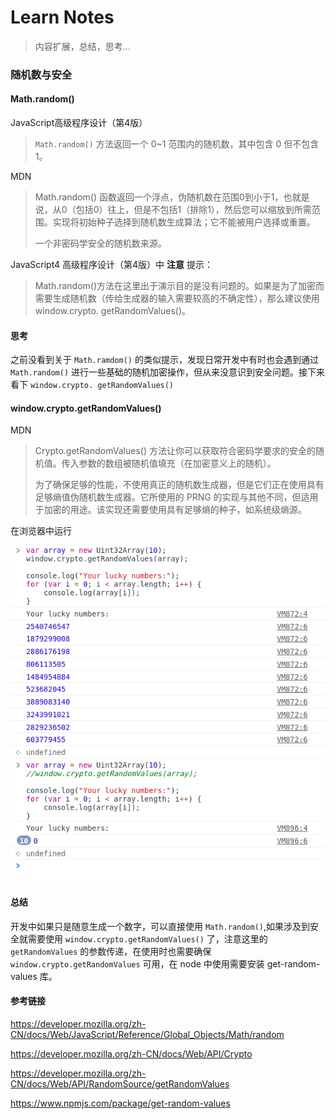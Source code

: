# Learn Notes

> 内容扩展，总结，思考...

### 随机数与安全

#### Math.random()

JavaScript高级程序设计（第4版）

> `Math.random()` 方法返回一个 0~1 范围内的随机数，其中包含 0 但不包含 1。

MDN

> Math.random() 函数返回一个浮点，伪随机数在范围0到小于1，也就是说，从0（包括0）往上，但是不包括1（排除1），然后您可以缩放到所需范围。实现将初始种子选择到随机数生成算法；它不能被用户选择或重置。
> 
> 一个非密码学安全的随机数来源。

JavaScript4 高级程序设计（第4版）中 **注意** 提示：

> Math.random()方法在这里出于演示目的是没有问题的。如果是为了加密而需要生成随机数（传给生成器的输入需要较高的不确定性），那么建议使用window.crypto. getRandomValues()。


#### 思考

之前没看到关于 `Math.ramdom()` 的类似提示，发现日常开发中有时也会遇到通过 `Math.random()` 进行一些基础的随机加密操作，但从来没意识到安全问题。接下来看下 `window.crypto. getRandomValues()`

#### window.crypto.getRandomValues()

MDN

> Crypto.getRandomValues() 方法让你可以获取符合密码学要求的安全的随机值。传入参数的数组被随机值填充（在加密意义上的随机）。
> 
> 为了确保足够的性能，不使用真正的随机数生成器，但是它们正在使用具有足够熵值伪随机数生成器。它所使用的 PRNG 的实现与其他不同，但适用于加密的用途。该实现还需要使用具有足够熵的种子，如系统级熵源。

在浏览器中运行

![window.crypto.getRandomValues()](imgs/getRandomValues.png)

#### 总结

开发中如果只是随意生成一个数字，可以直接使用 `Math.random()`,如果涉及到安全就需要使用 `window.crypto.getRandomValues()` 了，注意这里的 `getRandomValues` 的参数传递，在使用时也需要确保 `window.crypto.getRandomValues` 可用，在 node 中使用需要安装 get-random-values 库。


#### 参考链接

https://developer.mozilla.org/zh-CN/docs/Web/JavaScript/Reference/Global_Objects/Math/random

https://developer.mozilla.org/zh-CN/docs/Web/API/Crypto

https://developer.mozilla.org/zh-CN/docs/Web/API/RandomSource/getRandomValues

https://www.npmjs.com/package/get-random-values
